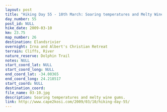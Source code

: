```yaml
---
layout: post
title: "Hiking Day 55 - 10th March: Soaring temperatures and Melty Winegums"
day_number: 55
post_id: NULL
hike_date: 2009-03-10
km: 23.75
map_number: 26
destination: Elandsrivier
overnight: Irna and Albert's Christian Retreat
terrain: Cliffs, River
nature_reserve: Dolphin Trail
notes: NULL
start_coord_lat: NULL
start_coord_long: NULL
end_coord_lat: -34.00365
end_coord_long: 24.218517
start_coord: NULL
destination_coord: 
file_name: 03-10.jpg
description: Soaring temperatures and melty wine gums.
link: http://www.cape2kosi.com/2009/03/10/hiking-day-55/
---
```

